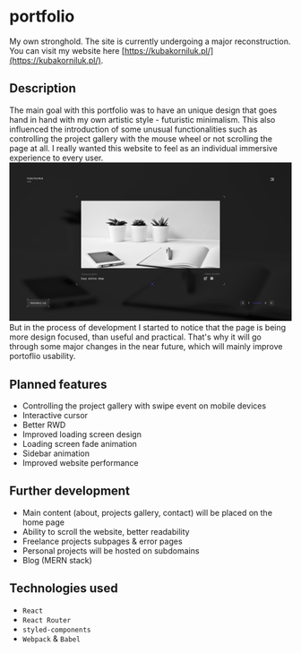 # portfolio
My own stronghold. The site is currently undergoing a major reconstruction. 
You can visit my website here [https://kubakorniluk.pl/](https://kubakorniluk.pl/).

## Description
The main goal with this portfolio was to have an unique design that goes hand in hand with my own artistic style - futuristic minimalism. 
This also influenced the introduction of some unusual functionalities such as controlling the project gallery with the mouse wheel or not scrolling the page at all.
I really wanted this website to feel as an individual immersive experience to every user.
![Homepage view](/app-screenshot.png)
But in the process of development I started to notice that the page is being more design focused, than useful and practical. 
That's why it will go through some major changes in the near future, which will mainly improve portoflio usability.

## Planned features
* Controlling the project gallery with swipe event on mobile devices
* Interactive cursor
* Better RWD
* Improved loading screen design
* Loading screen fade animation
* Sidebar animation
* Improved website performance

## Further development
* Main content (about, projects gallery, contact) will be placed on the home page
* Ability to scroll the website, better readability
* Freelance projects subpages & error pages
* Personal projects will be hosted on subdomains
* Blog (MERN stack)

## Technologies used
* ```React```
* ```React Router```
* ```styled-components```
* ```Webpack``` & ```Babel```

